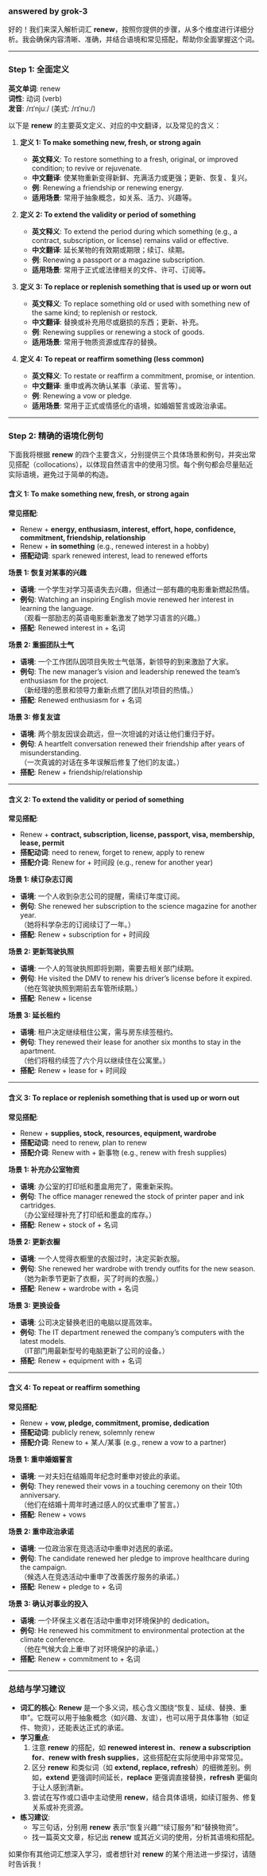### answered by grok-3
好的！我们来深入解析词汇 **renew**，按照你提供的步骤，从多个维度进行详细分析。我会确保内容清晰、准确，并结合语境和常见搭配，帮助你全面掌握这个词。

---

### Step 1: 全面定义

**英文单词**: renew  
**词性**: 动词 (verb)  
**发音**: /rɪˈnjuː/ (美式: /rɪˈnuː/)  

以下是 **renew** 的主要英文定义、对应的中文翻译，以及常见的含义：

1. **定义 1: To make something new, fresh, or strong again**  
   - **英文释义**: To restore something to a fresh, original, or improved condition; to revive or rejuvenate.  
   - **中文翻译**: 使某物重新变得新鲜、充满活力或更强；更新、恢复、复兴。  
   - **例**: Renewing a friendship or renewing energy.  
   - **适用场景**: 常用于抽象概念，如关系、活力、兴趣等。

2. **定义 2: To extend the validity or period of something**  
   - **英文释义**: To extend the period during which something (e.g., a contract, subscription, or license) remains valid or effective.  
   - **中文翻译**: 延长某物的有效期或期限；续订、续期。  
   - **例**: Renewing a passport or a magazine subscription.  
   - **适用场景**: 常用于正式或法律相关的文件、许可、订阅等。

3. **定义 3: To replace or replenish something that is used up or worn out**  
   - **英文释义**: To replace something old or used with something new of the same kind; to replenish or restock.  
   - **中文翻译**: 替换或补充用尽或磨损的东西；更新、补充。  
   - **例**: Renewing supplies or renewing a stock of goods.  
   - **适用场景**: 常用于物质资源或库存的替换。

4. **定义 4: To repeat or reaffirm something (less common)**  
   - **英文释义**: To restate or reaffirm a commitment, promise, or intention.  
   - **中文翻译**: 重申或再次确认某事（承诺、誓言等）。  
   - **例**: Renewing a vow or pledge.  
   - **适用场景**: 常用于正式或情感化的语境，如婚姻誓言或政治承诺。

---

### Step 2: 精确的语境化例句

下面我将根据 **renew** 的四个主要含义，分别提供三个具体场景和例句，并突出常见搭配（collocations），以体现自然语言中的使用习惯。每个例句都会尽量贴近实际语境，避免过于简单的构造。

#### 含义 1: To make something new, fresh, or strong again  
**常见搭配**:  
- Renew + **energy, enthusiasm, interest, effort, hope, confidence, commitment, friendship, relationship**  
- Renew + **in something** (e.g., renewed interest in a hobby)  
- **搭配动词**: spark renewed interest, lead to renewed efforts  

**场景 1: 恢复对某事的兴趣**  
- **语境**: 一个学生对学习英语失去兴趣，但通过一部有趣的电影重新燃起热情。  
- **例句**: Watching an inspiring English movie renewed her interest in learning the language.  
  （观看一部励志的英语电影重新激发了她学习语言的兴趣。）  
- **搭配**: Renewed interest in + 名词  

**场景 2: 重振团队士气**  
- **语境**: 一个工作团队因项目失败士气低落，新领导的到来激励了大家。  
- **例句**: The new manager’s vision and leadership renewed the team’s enthusiasm for the project.  
  （新经理的愿景和领导力重新点燃了团队对项目的热情。）  
- **搭配**: Renewed enthusiasm for + 名词  

**场景 3: 修复友谊**  
- **语境**: 两个朋友因误会疏远，但一次坦诚的对话让他们重归于好。  
- **例句**: A heartfelt conversation renewed their friendship after years of misunderstanding.  
  （一次真诚的对话在多年误解后修复了他们的友谊。）  
- **搭配**: Renew + friendship/relationship  

---

#### 含义 2: To extend the validity or period of something  
**常见搭配**:  
- Renew + **contract, subscription, license, passport, visa, membership, lease, permit**  
- **搭配动词**: need to renew, forget to renew, apply to renew  
- **搭配介词**: Renew for + 时间段 (e.g., renew for another year)  

**场景 1: 续订杂志订阅**  
- **语境**: 一个人收到杂志公司的提醒，需续订年度订阅。  
- **例句**: She renewed her subscription to the science magazine for another year.  
  （她将科学杂志的订阅续订了一年。）  
- **搭配**: Renew + subscription for + 时间段  

**场景 2: 更新驾驶执照**  
- **语境**: 一个人的驾驶执照即将到期，需要去相关部门续期。  
- **例句**: He visited the DMV to renew his driver’s license before it expired.  
  （他在驾驶执照到期前去车管所续期。）  
- **搭配**: Renew + license  

**场景 3: 延长租约**  
- **语境**: 租户决定继续租住公寓，需与房东续签租约。  
- **例句**: They renewed their lease for another six months to stay in the apartment.  
  （他们将租约续签了六个月以继续住在公寓里。）  
- **搭配**: Renew + lease for + 时间段  

---

#### 含义 3: To replace or replenish something that is used up or worn out  
**常见搭配**:  
- Renew + **supplies, stock, resources, equipment, wardrobe**  
- **搭配动词**: need to renew, plan to renew  
- **搭配介词**: Renew with + 新事物 (e.g., renew with fresh supplies)  

**场景 1: 补充办公室物资**  
- **语境**: 办公室的打印纸和墨盒用完了，需重新采购。  
- **例句**: The office manager renewed the stock of printer paper and ink cartridges.  
  （办公室经理补充了打印纸和墨盒的库存。）  
- **搭配**: Renew + stock of + 名词  

**场景 2: 更新衣橱**  
- **语境**: 一个人觉得衣橱里的衣服过时，决定买新衣服。  
- **例句**: She renewed her wardrobe with trendy outfits for the new season.  
  （她为新季节更新了衣橱，买了时尚的衣服。）  
- **搭配**: Renew + wardrobe with + 名词  

**场景 3: 更换设备**  
- **语境**: 公司决定替换老旧的电脑以提高效率。  
- **例句**: The IT department renewed the company’s computers with the latest models.  
  （IT部门用最新型号的电脑更新了公司的设备。）  
- **搭配**: Renew + equipment with + 名词  

---

#### 含义 4: To repeat or reaffirm something  
**常见搭配**:  
- Renew + **vow, pledge, commitment, promise, dedication**  
- **搭配动词**: publicly renew, solemnly renew  
- **搭配介词**: Renew to + 某人/某事 (e.g., renew a vow to a partner)  

**场景 1: 重申婚姻誓言**  
- **语境**: 一对夫妇在结婚周年纪念时重申对彼此的承诺。  
- **例句**: They renewed their vows in a touching ceremony on their 10th anniversary.  
  （他们在结婚十周年时通过感人的仪式重申了誓言。）  
- **搭配**: Renew + vows  

**场景 2: 重申政治承诺**  
- **语境**: 一位政治家在竞选活动中重申对选民的承诺。  
- **例句**: The candidate renewed her pledge to improve healthcare during the campaign.  
  （候选人在竞选活动中重申了改善医疗服务的承诺。）  
- **搭配**: Renew + pledge to + 名词  

**场景 3: 确认对事业的投入**  
- **语境**: 一个环保主义者在活动中重申对环境保护的 dedication。  
- **例句**: He renewed his commitment to environmental protection at the climate conference.  
  （他在气候大会上重申了对环境保护的承诺。）  
- **搭配**: Renew + commitment to + 名词  

---

### 总结与学习建议
- **词汇的核心**: **Renew** 是一个多义词，核心含义围绕“恢复、延续、替换、重申”。它既可以用于抽象概念（如兴趣、友谊），也可以用于具体事物（如证件、物资），还能表达正式的承诺。
- **学习重点**:  
  1. 注意 **renew** 的搭配，如 **renewed interest in**、**renew a subscription for**、**renew with fresh supplies**，这些搭配在实际使用中非常常见。  
  2. 区分 **renew** 和类似词（如 **extend, replace, refresh**）的细微差别。例如，**extend** 更强调时间延长，**replace** 更强调直接替换，**refresh** 更偏向于让人感到清新。  
  3. 尝试在写作或口语中主动使用 **renew**，结合具体语境，如续订服务、修复关系或补充资源。
- **练习建议**:  
  - 写三句话，分别用 **renew** 表示“恢复兴趣”“续订服务”和“替换物资”。  
  - 找一篇英文文章，标记出 **renew** 或其近义词的使用，分析其语境和搭配。

如果你有其他词汇想深入学习，或者想针对 **renew** 的某个用法进一步探讨，请随时告诉我！